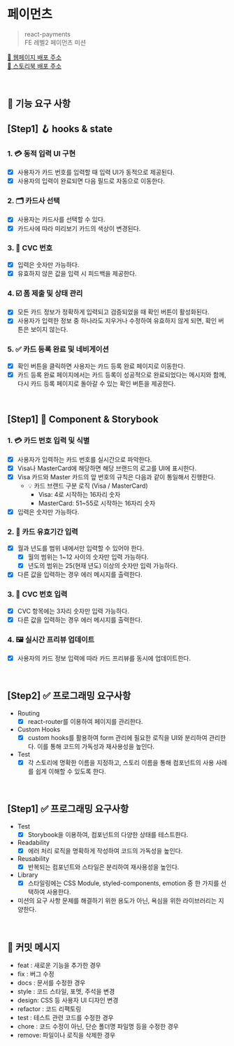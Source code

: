 # 페이먼츠

> react-payments  
> FE 레벨2 페이먼츠 미션

[🔗 웹페이지 배포 주소](https://shinjungoh.github.io/react-payments/)  
[🎨 스토리북 배포 주소](https://68009db56ddb7f7e2eb2c11e-uugkxvlfan.chromatic.com/?path=/story/app-app--default)

<br>

## 🎯 기능 요구 사항

## [Step1] 🪝 hooks & state

### 1. 💳 동적 입력 UI 구현

- [x] 사용자가 카드 번호를 입력할 때 입력 UI가 동적으로 제공된다. 
- [x] 사용자의 입력이 완료되면 다음 필드로 자동으로 이동한다.

### 2. 🗂️ 카드사 선택

- [x] 사용자는 카드사를 선택할 수 있다. 
- [x] 카드사에 따라 미리보기 카드의 색상이 변경된다.

### 3. 🔢 CVC 번호

- [x] 입력은 숫자만 가능하다.
- [x] 유효하지 않은 값을 입력 시 피드백을 제공한다.

### 4. ☑️ 폼 제출 및 상태 관리

- [x] 모든 카드 정보가 정확하게 입력되고 검증되었을 때 확인 버튼이 활성화된다.
- [x] 사용자가 입력한 정보 중 하나라도 지우거나 수정하여 유효하지 않게 되면, 확인 버튼은 보이지 않는다.

### 5. ✅ 카드 등록 완료 및 네비게이션

- [x] 확인 버튼을 클릭하면 사용자는 카드 등록 완료 페이지로 이동한다.
- [x] 카드 등록 완료 페이지에서는 카드 등록이 성공적으로 완료되었다는 메시지와 함께, 다시 카드 등록 페이지로 돌아갈 수 있는 확인 버튼을 제공한다.

<br>

## [Step1] 🎨 Component & Storybook

### 1. 💳 카드 번호 입력 및 식별

- [x] 사용자가 입력하는 카드 번호를 실시간으로 파악한다.
- [x] Visa나 MasterCard에 해당하면 해당 브랜드의 로고를 UI에 표시한다.
- [x] Visa 카드와 Master 카드의 앞 번호의 규칙은 다음과 같이 통일해서 진행한다.
  - 💡 카드 브랜드 구분 로직 (Visa / MasterCard)
    - Visa: 4로 시작하는 16자리 숫자
    - MasterCard: 51~55로 시작하는 16자리 숫자
- [x] 입력은 숫자만 가능하다.

### 2. 🔢 카드 유효기간 입력

- [x] 월과 년도를 범위 내에서만 입력할 수 있어야 한다.
  - [x] 월의 범위는 1~12 사이의 숫자만 입력 가능하다.
  - [x] 년도의 범위는 25(현재 년도) 이상의 숫자만 입력 가능하다.
- [x] 다른 값을 입력하는 경우 에러 메시지를 출력한다.

### 3. 🥉 CVC 번호 입력

- [x] CVC 항목에는 3자리 숫자만 입력 가능하다.
- [x] 다른 값을 입력하는 경우 에러 메시지를 출력한다.

### 4. 🖼️ 실시간 프리뷰 업데이트

- [x] 사용자의 카드 정보 입력에 따라 카드 프리뷰를 동시에 업데이트한다.

<br>

## [Step2] ✅ 프로그래밍 요구사항

- Routing
  - [x] react-router를 이용하여 페이지를 관리한다.
- Custom Hooks
  - [x] custom hooks를 활용하여 form 관리에 필요한 로직을 UI와 분리하여 관리한다. 이를 통해 코드의 가독성과 재사용성을 높인다.
- Test
  - [x] 각 스토리에 명확한 이름을 지정하고, 스토리 이름을 통해 컴포넌트의 사용 사례를 쉽게 이해할 수 있도록 한다.

<br>

## [Step1] ✅ 프로그래밍 요구사항

- Test
  - [x] Storybook을 이용하여, 컴포넌트의 다양한 상태를 테스트한다.
- Readability
  - [x] 에러 처리 로직을 명확하게 작성하여 코드의 가독성을 높인다.
- Reusability
  - [x] 반복되는 컴포넌트와 스타일은 분리하여 재사용성을 높인다.
- Library
  - [x] 스타일링에는 CSS Module, styled-components, emotion 중 한 가지를 선택하여 사용한다.
- 미션의 요구 사항 문제를 해결하기 위한 용도가 아닌, 욕심을 위한 라이브러리는 지양한다.

<br>

## 📝 커밋 메시지

- feat : 새로운 기능을 추가한 경우
- fix : 버그 수정
- docs : 문서를 수정한 경우
- style : 코드 스타일, 포멧, 주석을 변경
- design: CSS 등 사용자 UI 디자인 변경
- refactor : 코드 리팩토링
- test : 테스트 관련 코드를 수정한 경우
- chore : 코드 수정이 아닌, 단순 폴더명 파일명 등을 수정한 경우
- remove: 파일이나 로직을 삭제한 경우
